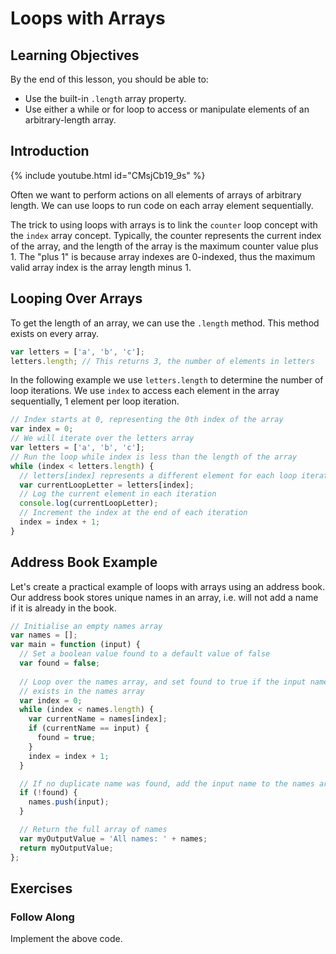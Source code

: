 # Loops with Arrays

## Learning Objectives

By the end of this lesson, you should be able to:

* Use the built-in `.length` array property.
* Use either a while or for loop to access or manipulate elements of an arbitrary-length array.

## Introduction

{% include youtube.html id="CMsjCb19_9s" %}

Often we want to perform actions on all elements of arrays of arbitrary length. We can use loops to run code on each array element sequentially.

The trick to using loops with arrays is to link the `counter` loop concept with the `index` array concept. Typically, the counter represents the current index of the array, and the length of the array is the maximum counter value plus 1. The "plus 1" is because array indexes are 0-indexed, thus the maximum valid array index is the array length minus 1.

## Looping Over Arrays

To get the length of an array, we can use the `.length` method. This method exists on every array.

```javascript
var letters = ['a', 'b', 'c'];
letters.length; // This returns 3, the number of elements in letters
```

In the following example we use `letters.length` to determine the number of loop iterations. We use `index` to access each element in the array sequentially, 1 element per loop iteration.

```javascript
// Index starts at 0, representing the 0th index of the array
var index = 0;
// We will iterate over the letters array
var letters = ['a', 'b', 'c'];
// Run the loop while index is less than the length of the array
while (index < letters.length) {
  // letters[index] represents a different element for each loop iteration
  var currentLoopLetter = letters[index];
  // Log the current element in each iteration
  console.log(currentLoopLetter);
  // Increment the index at the end of each iteration
  index = index + 1;
}
```

## Address Book Example

Let's create a practical example of loops with arrays using an address book. Our address book stores unique names in an array, i.e. will not add a name if it is already in the book.

```javascript
// Initialise an empty names array
var names = [];
var main = function (input) {
  // Set a boolean value found to a default value of false
  var found = false;
  
  // Loop over the names array, and set found to true if the input name already
  // exists in the names array
  var index = 0;
  while (index < names.length) {
    var currentName = names[index];
    if (currentName == input) {
      found = true;
    }
    index = index + 1;
  }

  // If no duplicate name was found, add the input name to the names array 
  if (!found) {
    names.push(input);
  }

  // Return the full array of names
  var myOutputValue = 'All names: ' + names;
  return myOutputValue;
};
```

## Exercises

### Follow Along

Implement the above code.
